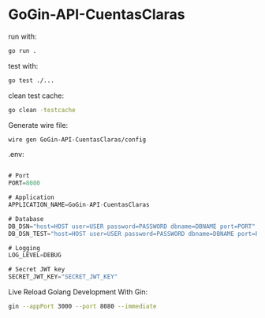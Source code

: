# GoGin-API-CuentasClaras

run with:

``` bash
go run .
```

test with:

``` bash
go test ./...
```

clean test cache:

``` bash
go clean -testcache
```

Generate wire file:
``` bash
wire gen GoGin-API-CuentasClaras/config
```

.env:

``` go

# Port
PORT=8080

# Application
APPLICATION_NAME=GoGin-API-CuentasClaras

# Database
DB_DSN="host=HOST user=USER password=PASSWORD dbname=DBNAME port=PORT"
DB_DSN_TEST="host=HOST user=USER password=PASSWORD dbname=DBNAME port=PORT"

# Logging
LOG_LEVEL=DEBUG

# Secret JWT key
SECRET_JWT_KEY="SECRET_JWT_KEY"
```

Live Reload Golang Development With Gin:

``` bash
gin --appPort 3000 --port 8080 --immediate
```

